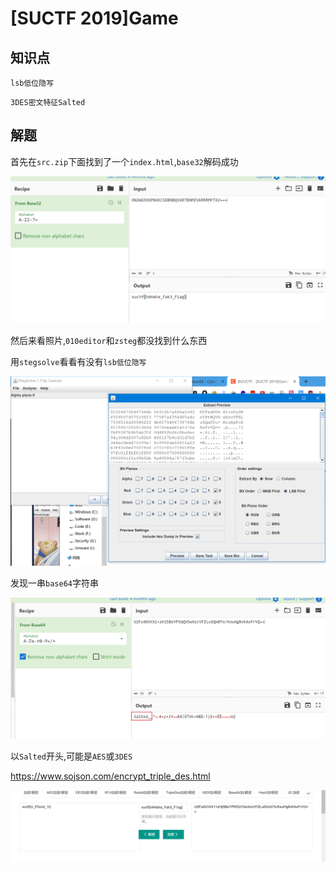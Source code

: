 # [SUCTF 2019]Game

## 知识点

`lsb低位隐写`

`3DES密文特征Salted`

## 解题

首先在`src.zip`下面找到了一个`index.html`,`base32`解码成功

![](./img/59-1.png)

然后来看照片,`010editor`和`zsteg`都没找到什么东西

用`stegsolve`看看有没有`lsb低位隐写`

![](./img/59-2.png)

发现一串`base64`字符串

![](./img/59-3.png)

以`Salted`开头,可能是`AES`或`3DES`

https://www.sojson.com/encrypt_triple_des.html

![](./img/59-4.png)